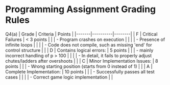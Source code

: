 # Programming Assignment Grading Rules


Q4(a)
| Grade | Criteria | Points |
|-------|----------|--------|
| F | Critical Failures | < 3 points |
|   | - Program crashes on execution |  |
|   | - Presence of infinite loops |  |
|   | - Code does not compile, such as missing 'end' for control structure |  |
| D | Contains logical errors: | 5 points |
|   | - mainly incorrect handling of p > 100 |  |
|   | - In detail, it fails to properly adjust chutes/ladders after overshoots |  |
| C | Minor Implementation Issues: | 8 points |
|   | - Wrong starting position (starts from 0 instead of 1) |  |
| A | Complete Implementation: | 10 points |
|   | - Successfully passes all test cases |  |
|   | - Correct game logic implementation |  |

